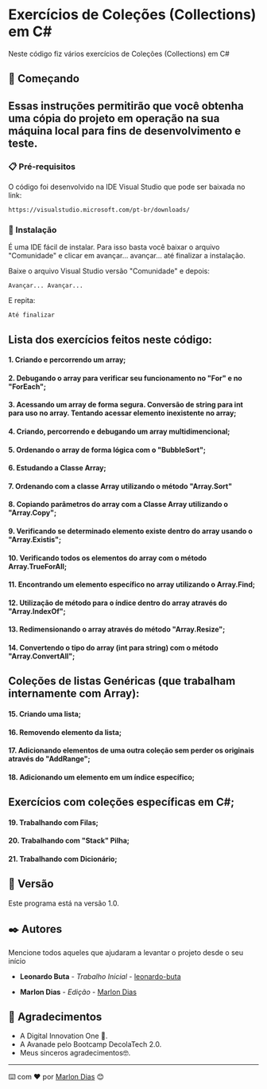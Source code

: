 # Exercícios de Coleções (Collections) em C#

Neste código fiz vários exercícios de Coleções (Collections) em C#

## 🚀 Começando

## Essas instruções permitirão que você obtenha uma cópia do projeto em operação na sua máquina local para fins de desenvolvimento e teste.



### 📋 Pré-requisitos

O código foi desenvolvido na IDE Visual Studio que pode ser baixada no link:

```
https://visualstudio.microsoft.com/pt-br/downloads/
```

### 🔧 Instalação

É uma IDE fácil de instalar. Para isso basta você baixar o arquivo "Comunidade" e clicar em avançar... avançar... até finalizar a instalação.

Baixe o arquivo Visual Studio versão "Comunidade" e depois:

```
Avançar... Avançar...
```

E repita:

```
Até finalizar
```

## Lista dos exercícios feitos neste código:

#### 1. Criando e percorrendo um array;
#### 2. Debugando o array para verificar seu funcionamento no "For" e no "ForEach";
#### 3. Acessando um array de forma segura. Conversão de string para int para uso no array. Tentando acessar elemento inexistente no array;
#### 4. Criando, percorrendo e debugando um array multidimencional;
#### 5. Ordenando o array de forma lógica com o "BubbleSort";
#### 6. Estudando a Classe Array;
#### 7. Ordenando com a classe Array utilizando o método "Array.Sort"
#### 8. Copiando parâmetros do array com a Classe Array utilizando o "Array.Copy";
#### 9. Verificando se determinado elemento existe dentro do array usando o "Array.Existis";
#### 10. Verificando todos os elementos do array com o método Array.TrueForAll;
#### 11. Encontrando um elemento específico no array utilizando o Array.Find;
#### 12. Utilização de método para o índice dentro do array através do "Array.IndexOf";
#### 13. Redimensionando o array através do método "Array.Resize";
#### 14. Convertendo o tipo do array (int para string) com o método "Array.ConvertAll";

## Coleções de listas Genéricas (que trabalham internamente com Array):

#### 15. Criando uma lista;
#### 16. Removendo elemento da lista;
#### 17. Adicionando elementos de uma outra coleção sem perder os originais através do "AddRange";
#### 18. Adicionando um elemento em um índice específico;

## Exercícios com coleções específicas em C#;
#### 19. Trabalhando com Filas;
#### 20. Trabalhando com "Stack" Pilha;
#### 21. Trabalhando com Dicionário;

## 📌 Versão

Este programa está na versão 1.0. 

## ✒️ Autores

Mencione todos aqueles que ajudaram a levantar o projeto desde o seu início

* **Leonardo Buta** - *Trabalho Inicial* - [leonardo-buta](https://github.com/leonardo-buta)

* **Marlon Dias** - *Edição* - [Marlon Dias](https://github.com/MarlonHDC)

  

## 🎁 Agradecimentos

* A Digital Innovation One 📢.
* A Avanade pelo Bootcamp DecolaTech 2.0. 
* Meus sinceros agradecimentos🤓.


---

⌨️ com ❤️ por [Marlon Dias](https://github.com/MarlonHDC) 😊
